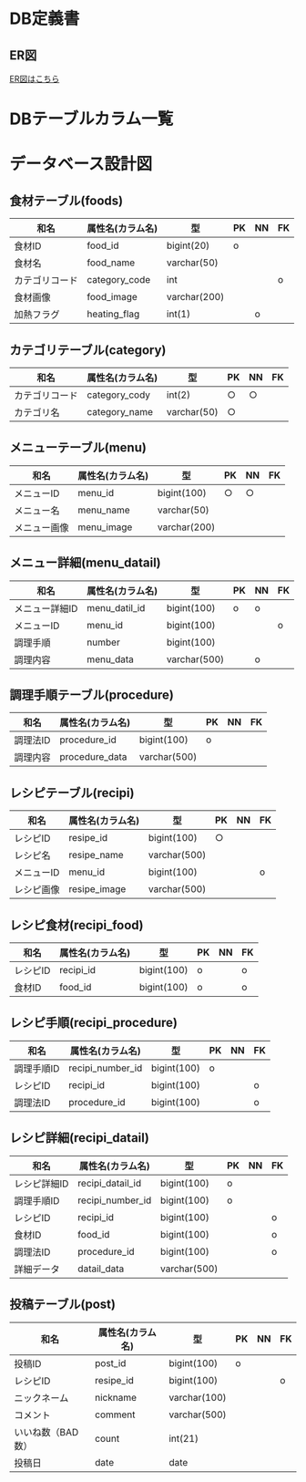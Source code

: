 # DB定義書
## ER図
[ER図はこちら](https://github.com/Aso2001017/smartphone-case/blob/main/6_DB%E5%AE%9A%E7%BE%A9%E6%9B%B8/ER%E5%9B%B3.md)

# DBテーブルカラム一覧

# データベース設計図

## 食材テーブル(foods)
|和名|属性名(カラム名)|型|PK|NN|FK|
|---|-----|--|--|--|--|
|食材ID|food_id|bigint(20)|o|||
|食材名|food_name|varchar(50)||||
|カテゴリコード|category_code|int|||o|
|食材画像|food_image|varchar(200)||||
|加熱フラグ|heating_flag|int(1)||o||

## カテゴリテーブル(category)
|和名|属性名(カラム名)|型|PK|NN|FK|
|---|-----|--|--|--|--|
|カテゴリコード|category_cody|int(2)|○|○||
|カテゴリ名|category_name|varchar(50)|○|||

## メニューテーブル(menu)
|和名|属性名(カラム名)|型|PK|NN|FK|
|---|-----|--|--|--|--|
|メニューID|menu_id|bigint(100)|○|○||
|メニュー名|menu_name|varchar(50)||||
|メニュー画像|menu_image|varchar(200)||||

## メニュー詳細(menu_datail)
|和名|属性名(カラム名)|型|PK|NN|FK|
|---|-----|--|--|--|--|
|メニュー詳細ID|menu_datil_id|bigint(100)|o|o||
|メニューID|menu_id|bigint(100)|||o|
|調理手順|number|bigint(100)||||
|調理内容|menu_data|varchar(500)||o||

## 調理手順テーブル(procedure)
|和名|属性名(カラム名)|型|PK|NN|FK|
|---|-----|--|--|--|--|
|調理法ID|procedure_id|bigint(100)|o|||
|調理内容|procedure_data|varchar(500)||||

##  レシピテーブル(recipi)
|和名|属性名(カラム名)|型|PK|NN|FK|
|---|-----|--|--|--|--|
|レシピID|resipe_id|bigint(100)|○|||
|レシピ名|resipe_name|varchar(500)||||
|メニューID|menu_id|bigint(100)|||o|
|レシピ画像|resipe_image|varchar(500)||||

## レシピ食材(recipi_food)
|和名|属性名(カラム名)|型|PK|NN|FK|
|---|-----|--|--|--|--|
|レシピID|recipi_id|bigint(100)|o||o|
|食材ID|food_id|bigint(100)|o||o|

## レシピ手順(recipi_procedure)
|和名|属性名(カラム名)|型|PK|NN|FK|
|---|-----|--|--|--|--|
|調理手順ID|recipi_number_id|bigint(100)|o|||
|レシピID|recipi_id|bigint(100)|||o|
|調理法ID|procedure_id|bigint(100)|||o|

## レシピ詳細(recipi_datail)
|和名|属性名(カラム名)|型|PK|NN|FK|
|---|-----|--|--|--|--|
|レシピ詳細ID|recipi_datail_id|bigint(100)|o|||
|調理手順ID|recipi_number_id|bigint(100)|o|||
|レシピID|recipi_id|bigint(100)|||o|
|食材ID|food_id|bigint(100)|||o|
|調理法ID|procedure_id|bigint(100)|||o|
|詳細データ|datail_data|varchar(500)||||

## 投稿テーブル(post)
|和名|属性名(カラム名)|型|PK|NN|FK|
|---|-----|--|--|--|--|
|投稿ID|post_id|bigint(100)|o|||
|レシピID|resipe_id|bigint(100)|||o|
|ニックネーム|nickname|varchar(100)||||
|コメント|comment|varchar(500)||||
|いいね数（BAD数）|count|int(21)||||
|投稿日|date|date||||
